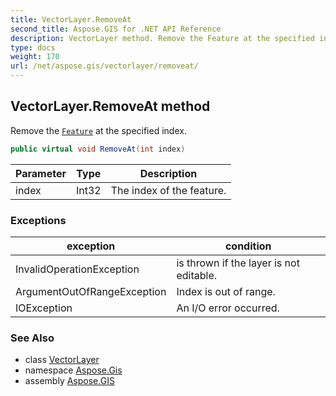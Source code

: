 ```yaml
---
title: VectorLayer.RemoveAt
second_title: Aspose.GIS for .NET API Reference
description: VectorLayer method. Remove the Feature at the specified index
type: docs
weight: 170
url: /net/aspose.gis/vectorlayer/removeat/
---
```

## VectorLayer.RemoveAt method

Remove the [`Feature`](../../feature/) at the specified index.

```csharp
public virtual void RemoveAt(int index)
```

| Parameter | Type | Description |
| --- | --- | --- |
| index | Int32 | The index of the feature. |

### Exceptions

| exception | condition |
| --- | --- |
| InvalidOperationException | is thrown if the layer is not editable. |
| ArgumentOutOfRangeException | Index is out of range. |
| IOException | An I/O error occurred. |

### See Also

* class [VectorLayer](../)
* namespace [Aspose.Gis](../../vectorlayer/)
* assembly [Aspose.GIS](../../../)


